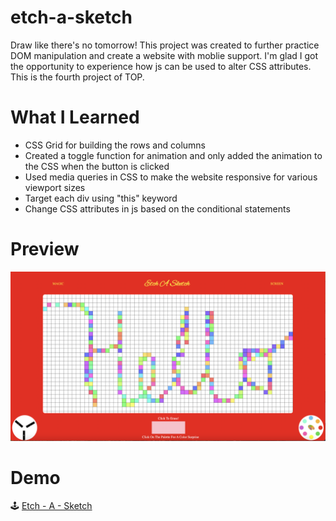 # etch-a-sketch

Draw like there's no tomorrow! This project was created to further practice DOM manipulation and create a website with moblie support. 
I'm glad I got the opportunity to experience how js can be used to alter CSS attributes. 
This is the fourth project of TOP. 

# What I Learned 
  * CSS Grid for building the rows and columns 
  * Created a toggle function for animation and only added the animation to the CSS when the button is clicked
  * Used media queries in CSS to make the website responsive for various viewport sizes
  * Target each div using "this" keyword 
  * Change CSS attributes in js based on the conditional statements 

# Preview 
![My Image](sketch.png)

# Demo 
🕹 [Etch - A - Sketch](https://bubblegumloco.github.io/etch-a-sketch/)
